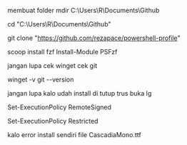 membuat folder mdir
C:\Users\R\Documents\Github

cd "C:\Users\R\Documents\Github"

git clone "https://github.com/rezapace/powershell-profile"

scoop install fzf
Install-Module PSFzf

jangan lupa cek winget
cek git 

winget -v
git --version

jangan lupa kalo udah install di tutup trus buka lg

Set-ExecutionPolicy RemoteSigned

Set-ExecutionPolicy Restricted

kalo error install sendiri file 
CascadiaMono.ttf